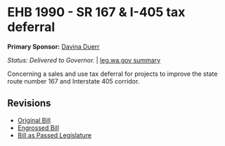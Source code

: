 # EHB 1990 - SR 167 & I-405 tax deferral
**Primary Sponsor:** [Davina Duerr](/person/leg/duerr_da.md)

*Status: Delivered to Governor.* | [leg.wa.gov summary](https://app.leg.wa.gov/billsummary?BillNumber=1990&Year=2021)

Concerning a sales and use tax deferral for projects to improve the state route number 167 and Interstate 405 corridor.

## Revisions
* [Original Bill](1/)
* [Engrossed Bill](1/)
* [Bill as Passed Legislature](1/)